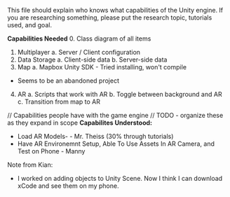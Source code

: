 This file should explain who knows what capabilities of the Unity engine.  If you are researching something, please put the research topic, tutorials used, and goal.

**Capabilities Needed**
0. Class diagram of all items
1. Multiplayer
 a. Server / Client configuration
2. Data Storage
 a. Client-side data
 b. Server-side data
3. Map
 a. Mapbox Unity SDK - Tried installing, won't compile
  - Seems to be an abandoned project
4. AR
 a. Scripts that work with AR
 b. Toggle between background and AR
 c. Transition from map to AR

// Capabilities people have with the game engine
// TODO - organize these as they expand in scope
**Capabilites Understood:**
- Load AR Models-   - Mr. Theiss (30% through tutorials)
- Have AR Environemnt Setup, Able To Use Assets In AR Camera, and Test on Phone  - Manny

Note from Kian:
- I worked on adding objects to Unity Scene. Now I think I can download xCode and see them on my phone.

